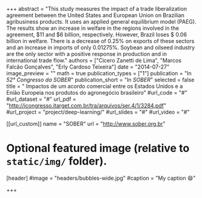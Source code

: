 +++
abstract = "This study measures the impact of a trade liberalization agreement between the United States and European Union on Brazilian agribusiness products. It uses an applied general equilibrium model (PAEG). The results show an increase in welfare in the regions involved in the agreement, $11 and $6 billion, respectively. However, Brazil loses $ 0.06 billion in welfare. There is a decrease of 0.25% on exports of these sectors and an increase in imports of only 0.01275%. Soybean and oilseed industry are the only sector with a positive response in production and in international trade flow."
authors = ["Cicero Zanetti de Lima", "Marcos Falcão Gonçalves", "Erly Cardoso Teixeira"]
date = "2014-07-27"
image_preview = ""
math = true
publication_types = ["1"]
publication = "In *52° Congresso da SOBER*"
publication_short = "In *SOBER*"
selected = false
title = " Impactos de um acordo comercial entre os Estados Unidos e a Enião Europeia nos produtos do agronegócio brasileiro"
#url_code = "#"
#url_dataset = "#"
url_pdf = "http://icongresso.itarget.com.br/tra/arquivos/ser.4/1/3284.pdf"
#url_project = "project/deep-learning/"
#url_slides = "#"
#url_video = "#"

[[url_custom]]
name = "SOBER"
url = "http://www.sober.org.br"

# Optional featured image (relative to `static/img/` folder).
[header]
#image = "headers/bubbles-wide.jpg"
#caption = "My caption :smile:"

+++
